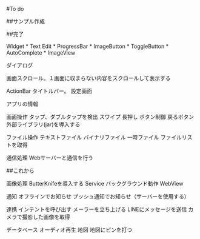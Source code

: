 #To do

##サンプル作成


##完了

  Widget
    * Text Edit
    * ProgressBar
    * ImageButton
    * ToggleButton
    * AutoComplete
    * ImageView
    
  ダイアログ
  
  画面スクロール。１画面に収まらない内容をスクロールして表示する
  
  ActionBar
    タイトルバー。
    設定画面
  
アプリの情報

画面操作
  タップ、ダブルタップを検出
  スワイプ
  長押し
ボタン制御
  戻るボタン
外部ライブラリ(jar)を導入する

ファイル操作
  テキストファイル
  バイナリファイル
  一時ファイル
  ファイルリストを取得

通信処理
  Webサーバーと通信を行う

##これから


画像処理
ButterKnifeを導入する
Service
バックグラウンド動作
WebView

通知
  オフラインでお知らせ
  プッシュ通知でお知らせ（サーバーを使用する）

連携
  インテントを呼び出す
  メーラーを立ち上げる
  LINEにメッセージを送信
  カメラで撮影した画像を取得
  
データベース
オーディオ再生
地図
  地図にピンを打つ



  